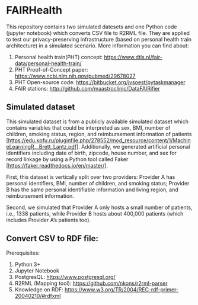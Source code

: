# FAIRHealth

This repository contains two simulated datesets and one Python code (jupyter notebook) which converts CSV file to R2RML file. They are applied to test our privacy-preserving infrastructure (based on personal health train architecture) in a simulated scenario. More information you can find about:
1. Personal health train(PHT) concept: https://www.dtls.nl/fair-data/personal-health-train/
2. PHT Proof-of-Concept paper: https://www.ncbi.nlm.nih.gov/pubmed/29678027 
3. PHT Open-source code: https://bitbucket.org/jvsoest/pytaskmanager
2. FAIR stations: http://github.com/maastroclinic/DataFAIRifier 

## Simulated dataset
This simulated dataset is from a publicly available simulated dataset which contains variables that could be interpreted as sex, BMI, number of children, smoking status, region, and reimbursement information of patients [https://edu.kpfu.ru/pluginfile.php/278552/mod_resource/content/1/MachineLearningR__Brett_Lantz.pdf]. Additionally, we generated artificial personal identifiers including date of birth, zipcode, house number, and sex for record linkage by using a Python tool called Faker [https://faker.readthedocs.io/en/master/]. 

First, this dataset is vertically split over two providers: 
Provider A has personal identifiers, BMI, number of children, and smoking status; 
Provider B has the same personal identifiable information and living region, and reimbursement information. 

Second, we simulated that Provider A only hosts a small number of patients, i.e., 1338 patients, while Provider B hosts about 400,000 patients (which includes Provider A’s patients too). 

## Convert CSV to RDF file:
Prerequisites: 
1. Python 3+ 
2. Jupyter Notebook 
3. PostgresQL: https://www.postgresql.org/
4. R2RML (Mapping tool): https://github.com/nkons/r2rml-parser 
5. Knowledge on RDF: https://www.w3.org/TR/2004/REC-rdf-primer-20040210/#rdfxml 
